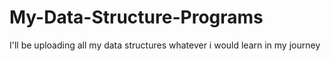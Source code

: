 # My-Data-Structure-Programs 
 I'll be uploading all my data structures whatever i would learn in my journey
